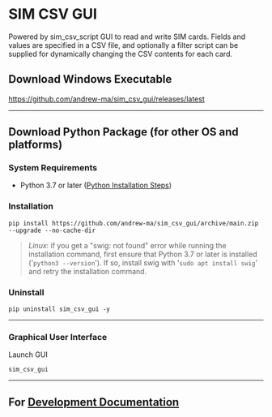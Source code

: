 # SIM CSV GUI
Powered by sim_csv_script
GUI to read and write SIM cards.
Fields and values are specified in a CSV file, and optionally a filter script can be supplied for dynamically changing the CSV contents for each card.

## Download Windows Executable
https://github.com/andrew-ma/sim_csv_gui/releases/latest

---
## Download Python Package (for other OS and platforms)
### System Requirements
* Python 3.7 or later ([Python Installation Steps](python_installation_steps.md))


### Installation
```
pip install https://github.com/andrew-ma/sim_csv_gui/archive/main.zip --upgrade --no-cache-dir
```
> _Linux_: if you get a "swig: not found" error while running the installation command, first ensure that Python 3.7 or later is installed ('`python3 --version`').  If so, install swig with '`sudo apt install swig`' and retry the installation command.


### Uninstall
```
pip uninstall sim_csv_gui -y
```

---
### __Graphical User Interface__

Launch GUI
```
sim_csv_gui
```

---

## For [Development Documentation](development.md)
